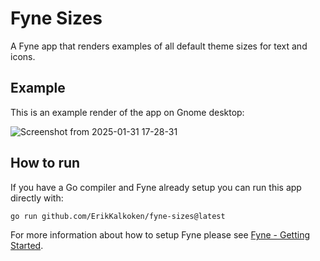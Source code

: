 # Fyne Sizes

A Fyne app that renders examples of all default theme sizes for text and icons.

## Example

This is an example render of the app on Gnome desktop:

![Screenshot from 2025-01-31 17-28-31](https://github.com/user-attachments/assets/1e8535bf-b0b5-4eaf-9607-633d92b91d2d)

## How to run

If you have a Go compiler and Fyne already setup you can run this app directly with:

```sh
go run github.com/ErikKalkoken/fyne-sizes@latest
```

For more information about how to setup Fyne please see [Fyne - Getting Started](https://docs.fyne.io/started/).
